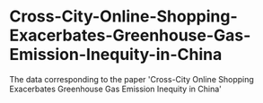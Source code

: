 # Cross-City-Online-Shopping-Exacerbates-Greenhouse-Gas-Emission-Inequity-in-China
The data corresponding to the paper 'Cross-City Online Shopping Exacerbates Greenhouse Gas Emission Inequity in China'
